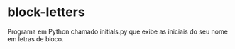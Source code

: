 # block-letters
Programa em Python chamado initials.py que exibe as iniciais do seu nome em letras de bloco.
